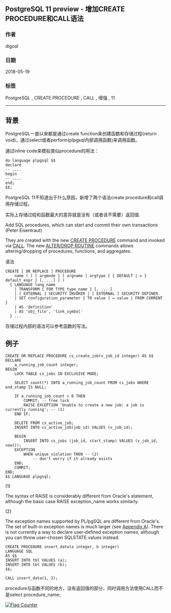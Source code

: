 ## PostgreSQL 11 preview - 增加CREATE PROCEDURE和CALL语法    
                                                                                 
### 作者                                                                                 
digoal                                                                                 
                                                                                 
### 日期                                                                                 
2018-05-19                                                                               
                                                                                 
### 标签                                                                                 
PostgreSQL , CREATE PROCEDURE , CALL , 增强 , 11                        
                                                                                 
----                                                                                 
                                                                                 
## 背景       
PostgreSQL一直以来都是通过create function来创建函数和存储过程(return void)，通过select或者perform(plpgsql内部调用函数)来调用函数。    
    
通过inline code来模拟类似procedure的用法：    
    
```    
do language plpgsql $$    
declare    
-- ....    
begin    
-- ....    
end;    
$$;    
```    
    
PostgreSQL 11不知道出于什么原因，新增了两个语法create procedure和call调用存储过程。    
    
实际上存储过程和函数最大的差异就是没有（或者说不需要）返回值.    
    
Add SQL procedures, which can start and commit their own transactions (Peter Eisentraut)    
    
They are created with the new [CREATE PROCEDURE](https://www.postgresql.org/docs/devel/static/sql-createprocedure.html) command and invoked via [CALL](https://www.postgresql.org/docs/devel/static/sql-call.html). The new [ALTER/DROP ROUTINE](https://www.postgresql.org/docs/devel/static/sql-alterroutine.html) commands allows altering/dropping of procedures, functions, and aggregates.    
    
语法    
    
```  
CREATE [ OR REPLACE ] PROCEDURE  
    name ( [ [ argmode ] [ argname ] argtype [ { DEFAULT | = } default_expr ] [, ...] ] )  
  { LANGUAGE lang_name  
    | TRANSFORM { FOR TYPE type_name } [, ... ]  
    | [ EXTERNAL ] SECURITY INVOKER | [ EXTERNAL ] SECURITY DEFINER  
    | SET configuration_parameter { TO value | = value | FROM CURRENT }  
    | AS 'definition'  
    | AS 'obj_file', 'link_symbol'  
  } ...  
```  
    
存储过程内部的语法可以参考函数的写法。     
    
## 例子    
```  
CREATE OR REPLACE PROCEDURE cs_create_job(v_job_id integer) AS $$  
DECLARE  
    a_running_job_count integer;  
BEGIN  
    LOCK TABLE cs_jobs IN EXCLUSIVE MODE;  
  
    SELECT count(*) INTO a_running_job_count FROM cs_jobs WHERE end_stamp IS NULL;  
  
    IF a_running_job_count > 0 THEN  
        COMMIT; -- free lock  
        RAISE EXCEPTION 'Unable to create a new job: a job is currently running'; -- (1)  
    END IF;  
  
    DELETE FROM cs_active_job;  
    INSERT INTO cs_active_job(job_id) VALUES (v_job_id);  
  
    BEGIN  
        INSERT INTO cs_jobs (job_id, start_stamp) VALUES (v_job_id, now());  
    EXCEPTION  
        WHEN unique_violation THEN -- (2)  
            -- don't worry if it already exists  
    END;  
    COMMIT;  
END;  
$$ LANGUAGE plpgsql;  
```  
  
(1)  
  
The syntax of RAISE is considerably different from Oracle's statement, although the basic case RAISE exception_name works similarly.  
  
(2)  
  
The exception names supported by PL/pgSQL are different from Oracle's. The set of built-in exception names is much larger (see [Appendix A](https://www.postgresql.org/docs/devel/static/errcodes-appendix.html)). There is not currently a way to declare user-defined exception names, although you can throw user-chosen SQLSTATE values instead.  
  
    
```    
CREATE PROCEDURE insert_data(a integer, b integer)    
LANGUAGE SQL    
AS $$    
INSERT INTO tbl VALUES (a);    
INSERT INTO tbl VALUES (b);    
$$;    
    
CALL insert_data(1, 2);    
```    
    
procedure与函数不同的地方，没有返回值的部分，同时调用方法使用CALL而不是select procedure_name;    
    
  
<a rel="nofollow" href="http://info.flagcounter.com/h9V1"  ><img src="http://s03.flagcounter.com/count/h9V1/bg_FFFFFF/txt_000000/border_CCCCCC/columns_2/maxflags_12/viewers_0/labels_0/pageviews_0/flags_0/"  alt="Flag Counter"  border="0"  ></a>  
  
